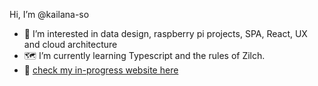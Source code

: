 Hi, I’m @kailana-so
- 👀 I’m interested in data design, raspberry pi projects, SPA, React, UX and cloud architecture
- 🗺 I’m currently learning Typescript and the rules of Zilch.
- 👾 [check my in-progress website here](http://kailanasommer.com/)
<!---
kailana-so/kailana-so is a ✨ special ✨ repository because its `README.md` (this file) appears on your GitHub profile.
You can click the Preview link to take a look at your changes.
--->
